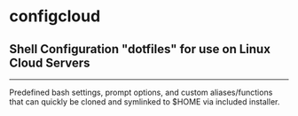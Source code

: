# configcloud
## Shell Configuration "dotfiles" for use on Linux Cloud Servers

----

Predefined bash settings, prompt options, and custom aliases/functions that can quickly be cloned and symlinked to $HOME via included installer.
